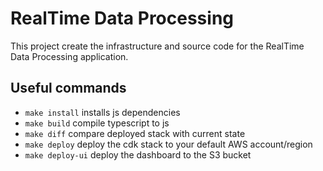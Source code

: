 # RealTime Data Processing

This project create the infrastructure and source code for the RealTime Data Processing application.

## Useful commands

* `make install`    installs js dependencies
* `make build`      compile typescript to js
* `make diff`       compare deployed stack with current state
* `make deploy`     deploy the cdk stack to your default AWS account/region
* `make deploy-ui`  deploy the dashboard to the S3 bucket
